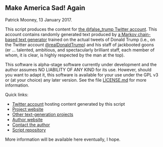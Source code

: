 Make America Sad! Again
--------------------
Patrick Mooney, 13 January 2017.



This script produces the content for <a rel="me muse" href="https://twitter.com/false_trump">the @false_trump Twitter account</a>. This account contains randomly generated text produced by <a rel="me" href="https://github.com/patrick-brian-mooney/markov-sentence-generator">a Markov chain-based text generator</a> trained on the actual tweets of Donald Trump (i.e., on the Twitter account <a rel="nofollow" href="https://twitter.com/realDonaldTrump">@realDonaldTrump</a>) and his staff of jackbooted goons (er ... talented, ambitious, and spectacularly brilliant staff, each member of whom, it is clear, is highly respected by the man at the top).

This software is alpha-stage software currently under development and the author assumes NO LIABILITY OF ANY KIND for its use. However, should you want to adapt it, this software is available for your use under the GPL v3 or (at your choice) any later version. See the file <a rel="attachment" href="https://github.com/patrick-brian-mooney/make-america-sad-again/blob/master/LICENSE.md">LICENSE.md</a> for more information.

Quick links:
<ul>
<li><a rel="me muse" href="https://twitter.com/false_trump">Twitter account</a> hosting content generated by this script</li>
<li><a rel="me" href="http://patrickbrianmooney.nfshost.com/~patrick/projects/TrumpTweets/">Project website</a></li>
<li><a rel="me" href="http://patrickbrianmooney.nfshost.com/~patrick/projects/#text-gen">Other text-generation projects</a></li>
<li><a rel="me" href="http://patrickbrianmooney.nfshost.com/~patrick/">Author website</a></li>
<li><a rel="me" href="http://patrickbrianmooney.nfshost.com/~patrick/contact.html">Contact the author</a></li>
<li><a rel="me" href="https://github.com/patrick-brian-mooney/make-america-sad-again">Script repository</a></li>
</ul>

More information will be available here eventually, I hope.
